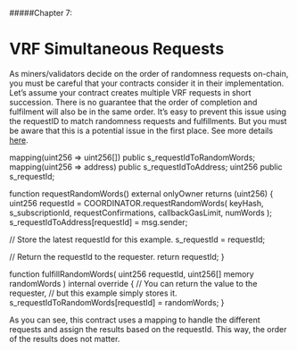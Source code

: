 #####Chapter 7:

# VRF Simultaneous Requests

As miners/validators decide on the order of randomness requests on-chain, you must be careful that your contracts consider it in their implementation. Let’s assume your contract creates multiple VRF requests in short succession. There is no guarantee that the order of completion and fulfilment will also be in the same order. It’s easy to prevent this issue using the requestID to match randomness requests and fulfillments. But you must be aware that this is a potential issue in the first place. See more details [here](https://docs.chain.link/docs/vrf/v2/best-practices/#processing-simultaneous-vrf-requests).

<Highlight class="language-javascript">
mapping(uint256 => uint256[]) public s_requestIdToRandomWords;
mapping(uint256 => address) public s_requestIdToAddress;
uint256 public s_requestId;
 
function requestRandomWords() external onlyOwner returns (uint256) {
 uint256 requestId = COORDINATOR.requestRandomWords(
   keyHash,
   s_subscriptionId,
   requestConfirmations,
   callbackGasLimit,
   numWords
 );
 s_requestIdToAddress[requestId] = msg.sender;
 
 // Store the latest requestId for this example.
 s_requestId = requestId;
 
 // Return the requestId to the requester.
 return requestId;
}
 
function fulfillRandomWords(
   uint256 requestId,
   uint256[] memory randomWords
 ) internal override {
 // You can return the value to the requester,
 // but this example simply stores it.
 s_requestIdToRandomWords[requestId] = randomWords;
}
</Highlight>

As you can see, this contract uses a mapping to handle the different requests and assign the results based on the requestId. This way, the order of the results does not matter.
